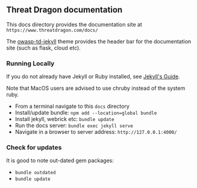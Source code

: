 ## Threat Dragon documentation

This docs directory provides the documentation site at `https://www.threatdragon.com/docs/`

The [owasp-td-jekyll](https://github.com/lreading/owasp-td-jekyll) theme provides
the header bar for the documentation site (such as flask, cloud etc).

### Running Locally

If you do not already have Jekyll or Ruby installed,
see [Jekyll's Guide](https://jekyllrb.com/docs/installation/).

Note that MacOS users are advised to use chruby instead of the system ruby.

* From a terminal navigate to this `docs` directory
* Install/update bundle: `npm add --location=global bundle`
* Install jekyll, webrick etc: `bundle update`
* Run the docs server: `bundle exec jekyll serve`
* Navigate in a browser to server address: `http://127.0.0.1:4000/`

### Check for updates

It is good to note out-dated gem packages:

* `bundle outdated`
* `bundle update`
